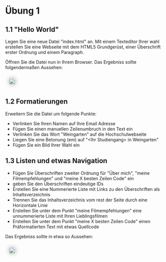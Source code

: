 # Übung 1

## 1.1 "Hello World"

Legen Sie eine neue Datei "index.html" an.
Mit einem Texteditor Ihrer wahl erstellen Sie eine Webseite mit dem HTML5 Grundgerüst, einer Überschrift erster Ordnung und einem Paragraph.

Öffnen Sie die Datei nun in Ihrem Browser. Das Ergebniss sollte folgendermaßen Aussehen:

<img src="http://up.frubar.net/1132/1_1.png"
style="box-shadow: 0px 0px 15px #888; margin: 1em;">


## 1.2 Formatierungen

Erweitern Sie die Datei um folgende Punkte:

- Verlinken Sie Ihren Namen auf Ihre Email Adresse
- Fügen Sie einen manuellen Zeilenumbruch in den Text ein
- Verlinken Sie das Wort "Weingarten" auf die Hochschulwebseite
- Liegen Sie eine Betonung (em) auf "&lt;Ihr Studiengang&gt; in Weingarten"
- Fügen Sie ein Bild Ihrer Wahl ein

## 1.3 Listen und etwas Navigation

- Fügen Sie Überschriften zweiter Ordnung für "Über mich", "meine Filmempfehlungen" und "meine X besten Zeilen Code" ein
- geben Sie den Überschriften eindeutige IDs
- Erstellen Sie eine Nummerierte Liste mit Links zu den Überschriften als Inhaltsverzeichnis
- Trennen Sie das Inhaltsverzeichnis vom rest der Seite durch eine Horizontale Linie
- Erstellen Sie unter dem Punkt "meine Filmempfehlungen" eine unnummerierte Liste mit Ihren Lieblingsfilmen
- Erstellen Sie unter dem Punkt "meine X besten Zeilen Code" einen Präformatierten Text mit etwas Quellcode

Das Ergebniss sollte in etwa so Aussehen:

<img src="http://up.frubar.net/1135/1_3.png"
style="box-shadow: 0px 0px 15px #888; margin: 1em;">
